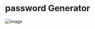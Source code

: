 # password Generator
![image](https://github.com/SandraShaji/passwordGen/assets/68523856/d571edde-89b4-4513-83b7-2111033ef273)
